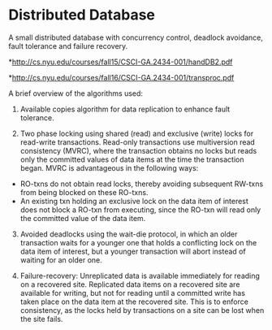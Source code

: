 # Distributed Database

A small distributed database with concurrency control, deadlock avoidance, fault tolerance and
failure recovery.

*http://cs.nyu.edu/courses/fall15/CSCI-GA.2434-001/handDB2.pdf

*http://cs.nyu.edu/courses/fall16/CSCI-GA.2434-001/transproc.pdf

A brief overview of the algorithms used:

1. Available copies algorithm for data replication to enhance fault tolerance.

2. Two phase locking using shared (read) and exclusive (write) locks for read-write transactions. Read-only transactions use multiversion read consistency (MVRC), where the transaction obtains no locks but reads only the committed values of data items at the time the transaction began. MVRC is advantageous in the following ways:
  * RO-txns do not obtain read locks, thereby avoiding subsequent RW-txns from being blocked on these RO-txns.
  * An existing txn holding an exclusive lock on the data item of interest does not block a RO-txn from executing, since the       RO-txn will read only the committed value of the data item.

3. Avoided deadlocks using the wait-die protocol, in which an older transaction waits for a younger one that holds a conflicting lock on the data item of interest, but a younger transaction will abort instead of waiting for an older one.

4. Failure-recovery: Unreplicated data is available immediately for reading on a recovered site. Replicated data items on a recovered site are available for writing, but not for reading until a committed write has taken place on the data item at the recovered site. This is to enforce consistency, as the locks held by transactions on a site can be lost when the site fails.

